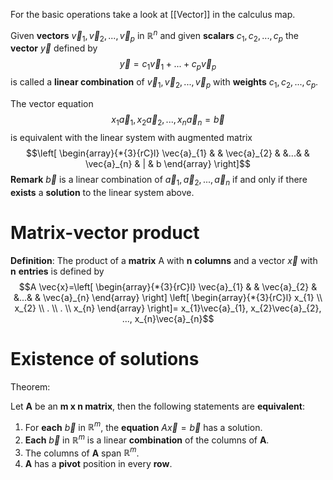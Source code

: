 For the basic operations take a look at [[Vector]] in the calculus map. 

Given **vectors** $\vec{v}_{1},\vec{v}_{2},...,\vec{v}_{p}$ in $ℝ^{n}$ and given **scalars** $c_{1}, c_{2}, ..., c_{p}$ the **vector** $\vec{y}$ defined by$$\vec{y}=c_{1}\vec{v}_1+...+c_{p}\vec{v}_{p}$$
is called a **linear combination** of $\vec{v}_{1},\vec{v}_{2},...,\vec{v}_{p}$ with **weights** $c_{1}, c_{2}, ..., c_{p}$.

The vector equation$$x_{1}\vec{a}_{1}, x_{2}\vec{a}_{2}, ..., x_{n}\vec{a}_{n}=\vec{b}$$
is equivalent with the linear system with augmented matrix$$\left[
\begin{array}{*{3}{rC}l}
    \vec{a}_{1} &  &  \vec{a}_{2} & &...& &  \vec{a}_{n} & | &  b 
\end{array}
\right]$$ **Remark**
$\vec{b}$ is a linear combination of $\vec{a}_{1}, \vec{a}_{2},...,\vec{a}_{n}$ if and only if there **exists** a **solution** to the linear system above.

# Matrix-vector product
**Definition**:
The product of a **matrix** A with **n** **columns** and a vector $\vec{x}$ with **n** **entries** is defined by$$A \vec{x}=\left[
\begin{array}{*{3}{rC}l}
    \vec{a}_{1} &  &  \vec{a}_{2} & &...& &  \vec{a}_{n}
\end{array}
\right]
\left[
\begin{array}{*{3}{rC}l}
    x_{1} \\
    x_{2} \\
    . \\
    . \\
    x_{n} 
\end{array}
\right]= x_{1}\vec{a}_{1}, x_{2}\vec{a}_{2}, ..., x_{n}\vec{a}_{n}$$
# Existence of solutions
Theorem:

Let **A** be an **m x n matrix**, then the following statements are **equivalent**:

1.  ﻿﻿﻿For **each** $\vec{b}$ in $ℝ^{m}$, the **equation** $A \vec{x} = \vec{b}$ has a solution.
2.  ﻿﻿﻿**Each** $\vec{b}$ in $ℝ^{m}$ is a linear **combination** of the columns of **A**.
3.  ﻿﻿﻿The columns of **A** span $ℝ^{m}$.
4.  ﻿﻿﻿**A** has a **pivot** position in every **row**.